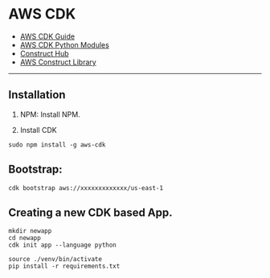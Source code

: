 # AWS CDK

* [AWS CDK Guide](https://docs.aws.amazon.com/cdk/v2/guide/home.html)
* [AWS CDK Python Modules](https://docs.aws.amazon.com/cdk/api/v1/python/modules.html)
* [Construct Hub](https://constructs.dev/search?q=&cdk=aws-cdk&cdkver=2&sort=downloadsDesc&offset=0)
* [AWS Construct Library](https://docs.aws.amazon.com/cdk/api/v2/docs/aws-construct-library.html)

---

## Installation

1. NPM:
Install NPM.

2. Install CDK

```
sudo npm install -g aws-cdk
```

## Bootstrap:

```
cdk bootstrap aws://xxxxxxxxxxxxx/us-east-1
```

## Creating a new CDK based App.

```
mkdir newapp
cd newapp
cdk init app --language python

source ./venv/bin/activate
pip install -r requirements.txt
```


